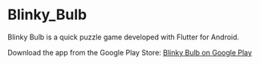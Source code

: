 # Blinky_Bulb
Blinky Bulb is a quick puzzle game developed with Flutter for Android.

Download the app from the Google Play Store:
[Blinky Bulb on Google Play](https://play.google.com/store/apps/details?id=com.blinky.bulb)
